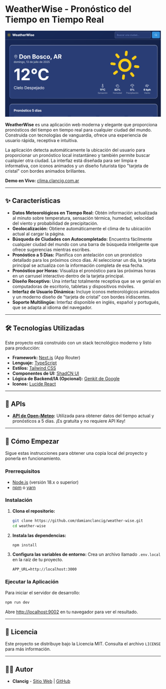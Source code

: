 
# WeatherWise - Pronóstico del Tiempo en Tiempo Real

![Captura de Pantalla de WeatherWise](public/assets/screenshot.png)

**WeatherWise** es una aplicación web moderna y elegante que proporciona pronósticos del tiempo en tiempo real para cualquier ciudad del mundo. Construida con tecnologías de vanguardia, ofrece una experiencia de usuario rápida, receptiva e intuitiva.

La aplicación detecta automáticamente la ubicación del usuario para proporcionar un pronóstico local instantáneo y también permite buscar cualquier otra ciudad. La interfaz está diseñada para ser limpia e informativa, con iconos animados y un diseño futurista tipo "tarjeta de cristal" con bordes animados brillantes.

**Demo en Vivo:** [clima.clancig.com.ar](https://clima.clancig.com.ar)

---

## ✨ Características

- **Datos Meteorológicos en Tiempo Real:** Obtén información actualizada al minuto sobre temperatura, sensación térmica, humedad, velocidad del viento y probabilidad de precipitación.
- **Geolocalización:** Obtiene automáticamente el clima de tu ubicación actual al cargar la página.
- **Búsqueda de Ciudades con Autocompletado:** Encuentra fácilmente cualquier ciudad del mundo con una barra de búsqueda inteligente que ofrece sugerencias mientras escribes.
- **Pronóstico a 5 Días:** Planifica con antelación con un pronóstico detallado para los próximos cinco días. Al seleccionar un día, la tarjeta principal se actualiza con la información completa de esa fecha.
- **Pronóstico por Horas:** Visualiza el pronóstico para las próximas horas en un carrusel interactivo dentro de la tarjeta principal.
- **Diseño Receptivo:** Una interfaz totalmente receptiva que se ve genial en computadoras de escritorio, tabletas y dispositivos móviles.
- **Interfaz de Usuario Dinámica:** Incluye iconos meteorológicos animados y un moderno diseño de "tarjeta de cristal" con bordes iridiscentes.
- **Soporte Multilingüe:** Interfaz disponible en inglés, español y portugués, que se adapta al idioma del navegador.

---

## 🛠️ Tecnologías Utilizadas

Este proyecto está construido con un stack tecnológico moderno y listo para producción:

- **Framework:** [Next.js](https://nextjs.org/) (App Router)
- **Lenguaje:** [TypeScript](https://www.typescriptlang.org/)
- **Estilos:** [Tailwind CSS](https://tailwindcss.com/)
- **Componentes de UI:** [ShadCN UI](https://ui.shadcn.com/)
- **Lógica de Backend/IA (Opcional):** [Genkit de Google](https://firebase.google.com/docs/genkit)
- **Iconos:** [Lucide React](https://lucide.dev/guide/packages/lucide-react)

---

## 🔌 APIs

- **[API de Open-Meteo](https://open-meteo.com/):** Utilizada para obtener datos del tiempo actual y pronósticos a 5 días. ¡Es gratuita y no requiere API Key!

---

## 🚀 Cómo Empezar

Sigue estas instrucciones para obtener una copia local del proyecto y ponerla en funcionamiento.

### Prerrequisitos

- [Node.js](https://nodejs.org/) (versión 18.x o superior)
- [npm](https://www.npmjs.com/) o [yarn](https://yarnpkg.com/)

### Instalación

1.  **Clona el repositorio:**
    ```bash
    git clone https://github.com/damianclancig/weather-wise.git
    cd weather-wise
    ```

2.  **Instala las dependencias:**
    ```bash
    npm install
    ```

3.  **Configura las variables de entorno:**
    Crea un archivo llamado `.env.local` en la raíz de tu proyecto.

    ```.env.local
    APP_URL=http://localhost:3000
    ```

### Ejecutar la Aplicación

Para iniciar el servidor de desarrollo:

```bash
npm run dev
```

Abre [http://localhost:9002](http://localhost:9002) en tu navegador para ver el resultado.

---

## 📄 Licencia

Este proyecto se distribuye bajo la Licencia MIT. Consulta el archivo `LICENSE` para más información.

---

## 👨‍💻 Autor

- **Clancig** - [Sitio Web](https://clancig.com.ar) | [GitHub](https://github.com/damianclancig)
